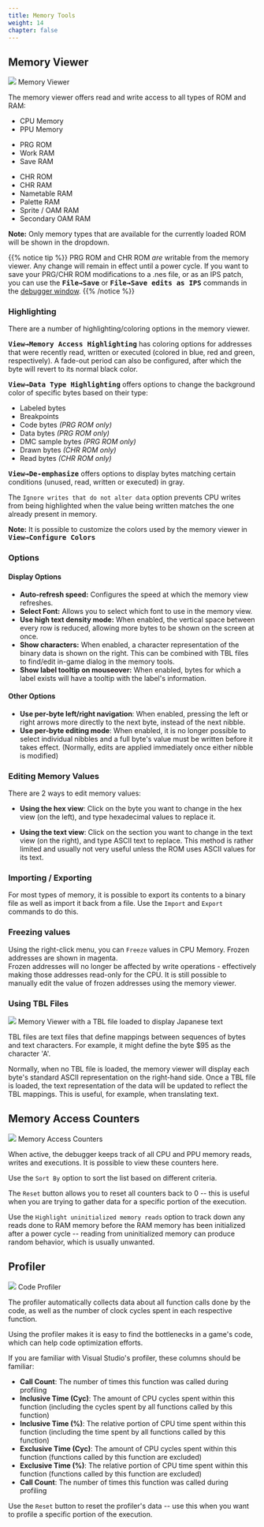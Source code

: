 ```yaml
---
title: Memory Tools
weight: 14
chapter: false
---
```


## Memory Viewer ##

<div class="imgBox"><div>
	<img src="/images/HexEditor.png" />
	<span>Memory Viewer</span>
</div></div>

The memory viewer offers read and write access to all types of ROM and RAM:

* CPU Memory
* PPU Memory

<div></div>

* PRG ROM
* Work RAM
* Save RAM

<div></div>

* CHR ROM
* CHR RAM
* Nametable RAM
* Palette RAM
* Sprite / OAM RAM
* Secondary OAM RAM

**Note:** Only memory types that are available for the currently loaded ROM will be shown in the dropdown.

<div style="clear:both"></div>

{{% notice tip %}}
PRG ROM and CHR ROM *are* writable from the memory viewer.  Any change will remain in effect until a power cycle. If you want to save your PRG/CHR ROM modifications to a .nes file, or as an IPS patch, you can use the **<kbd>File&rarr;Save</kbd>** or **<kbd>File&rarr;Save edits as IPS</kbd>** commands in the [debugger window](/debugging/debugger.html).
{{% /notice %}}

### Highlighting ###

There are a number of highlighting/coloring options in the memory viewer.  

<kbd>**View&rarr;Memory Access Highlighting**</kbd> has coloring options for addresses that were recently read, written or executed (colored in <span class="blue">blue</span>, <span class="red">red</span> and <span class="green">green</span>, respectively). A fade-out period can also be configured, after which the byte will revert to its normal black color.  

<kbd>**View&rarr;Data Type Highlighting**</kbd> offers options to change the background color of specific bytes based on their type:</span>
	
* Labeled bytes
* Breakpoints
* Code bytes *(PRG ROM only)*
* Data bytes *(PRG ROM only)*
* DMC sample bytes *(PRG ROM only)*
* Drawn bytes *(CHR ROM only)*
* Read bytes *(CHR ROM only)*

<kbd>**View&rarr;De-emphasize**</kbd> offers options to display bytes matching certain conditions (unused, read, written or executed) in <span class="gray">gray</span>.

The `Ignore writes that do not alter data` option prevents CPU writes from being highlighted when the value being written matches the one already present in memory.

**Note:** It is possible to customize the colors used by the memory viewer in <kbd>**View&rarr;Configure Colors**</kbd>

### Options ###

#### Display Options ###

* **Auto-refresh speed:** Configures the speed at which the memory view refreshes.
* **Select Font:** Allows you to select which font to use in the memory view.
* **Use high text density mode:** When enabled, the vertical space between every row is reduced, allowing more bytes to be shown on the screen at once.
* **Show characters:** When enabled, a character representation of the binary data is shown on the right. This can be combined with TBL files to find/edit in-game dialog in the memory tools.
* **Show label tooltip on mouseover:** When enabled, bytes for which a label exists will have a tooltip with the label's information.

#### Other Options ####

* **Use per-byte left/right navigation**: When enabled, pressing the left or right arrows more directly to the next byte, instead of the next nibble.
* **Use per-byte editing mode**: When enabled, it is no longer possible to select individual nibbles and a full byte's value must be written before it takes effect. (Normally, edits are applied immediately once either nibble is modified)

### Editing Memory Values ###

There are 2 ways to edit memory values:

* **Using the hex view**: Click on the byte you want to change in the hex view (on the left), and type hexadecimal values to replace it.

* **Using the text view**: Click on the section you want to change in the text view (on the right), and type ASCII text to replace. This method is rather limited and usually not very useful unless the ROM uses ASCII values for its text.

### Importing / Exporting ###

For most types of memory, it is possible to export its contents to a binary file as well as import it back from a file.  Use the `Import` and `Export` commands to do this.

### Freezing values ###

Using the right-click menu, you can `Freeze` values in CPU Memory. Frozen addresses are shown in <span class="magenta">magenta</span>.  
Frozen addresses will no longer be affected by write operations - effectively making those addresses read-only for the CPU.  It is still possible to manually edit the value of frozen addresses using the memory viewer.

### Using TBL Files ###

<div class="imgBox"><div>
	<img src="/images/HexEditorTbl.png" />
	<span>Memory Viewer with a TBL file loaded to display Japanese text</span>
</div></div>

TBL files are text files that define mappings between sequences of bytes and text characters.  For example, it might define the byte $95 as the character 'A'.  

Normally, when no TBL file is loaded, the memory viewer will display each byte's standard ASCII representation on the right-hand side.
Once a TBL file is loaded, the text representation of the data will be updated to reflect the TBL mappings. This is useful, for example, when translating text.


## Memory Access Counters ##

<div class="imgBox"><div>
	<img src="/images/MemoryAccessCounters.png" />
	<span>Memory Access Counters</span>
</div></div>

When active, the debugger keeps track of all CPU and PPU memory reads, writes and executions.  It is possible to view these counters here.  

Use the `Sort By` option to sort the list based on different criteria.  

The `Reset` button allows you to reset all counters back to 0 -- this is useful when you are trying to gather data for a specific portion of the execution.  

Use the `Highlight uninitialized memory reads` option to track down any reads done to RAM memory before the RAM memory has been initialized after a power cycle -- reading from uninitialized memory can produce random behavior, which is usually unwanted.

## Profiler ##

<div class="imgBox"><div>
	<img src="/images/Profiler.png" />
	<span>Code Profiler</span>
</div></div>

The profiler automatically collects data about all function calls done by the code, as well as the number of clock cycles spent in each respective function.  

Using the profiler makes it is easy to find the bottlenecks in a game's code, which can help code optimization efforts.

If you are familiar with Visual Studio's profiler, these columns should be familiar:  

* **Call Count**: The number of times this function was called during profiling
* **Inclusive Time (Cyc)**: The amount of CPU cycles spent within this function (including the cycles spent by all functions called by this function)
* **Inclusive Time (%)**: The relative portion of CPU time spent within this function (including the time spent by all functions called by this function)
* **Exclusive Time (Cyc)**: The amount of CPU cycles spent within this function (functions called by this function are excluded)
* **Exclusive Time (%)**: The relative portion of CPU time spent within this function (functions called by this function are excluded)
* **Call Count**: The number of times this function was called during profiling

Use the `Reset` button to reset the profiler's data -- use this when you want to profile a specific portion of the execution.